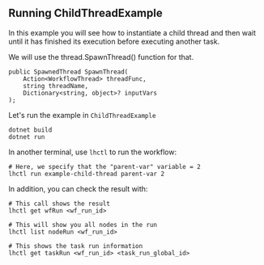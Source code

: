 ## Running ChildThreadExample

In this example you will see how to instantiate a child thread
and then wait until it has finished its execution before
executing another task.

We will use the thread.SpawnThread() function for that.

```
public SpawnedThread SpawnThread(
    Action<WorkflowThread> threadFunc, 
    string threadName, 
    Dictionary<string, object>? inputVars
);
```

Let's run the example in `ChildThreadExample`

```
dotnet build
dotnet run
```

In another terminal, use `lhctl` to run the workflow:

```
# Here, we specify that the "parent-var" variable = 2
lhctl run example-child-thread parent-var 2
```

In addition, you can check the result with:

```
# This call shows the result
lhctl get wfRun <wf_run_id>

# This will show you all nodes in the run
lhctl list nodeRun <wf_run_id>

# This shows the task run information
lhctl get taskRun <wf_run_id> <task_run_global_id>
```
